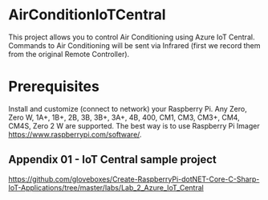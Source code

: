 # AirConditionIoTCentral
This project allows you to control Air Conditioning using Azure IoT Central.
Commands to Air Conditioning will be sent via Infrared (first we record them from the original Remote Controller).

# Prerequisites
Install and customize (connect to network) your Raspberry Pi. Any Zero, Zero W, 1A+, 1B+, 2B, 3B, 3B+, 3A+, 4B, 400, CM1, CM3, CM3+, CM4, CM4S, Zero 2 W are supported. The best way is to use Raspberry Pi Imager https://www.raspberrypi.com/software/.

## Appendix 01 - IoT Central sample project
https://github.com/gloveboxes/Create-RaspberryPi-dotNET-Core-C-Sharp-IoT-Applications/tree/master/labs/Lab_2_Azure_IoT_Central